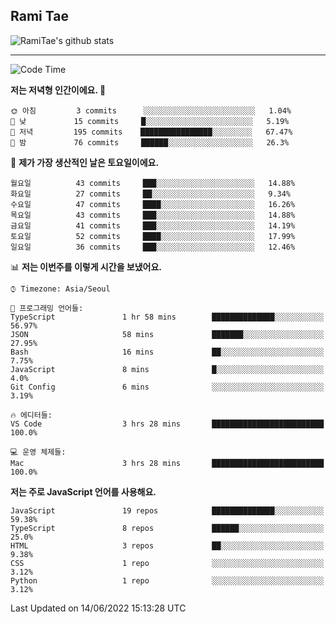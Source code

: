 ## Rami Tae

![RamiTae's github stats](https://github-readme-stats.vercel.app/api?username=RamiTae&show_icons=true&theme=tokyonight)

---
<!--START_SECTION:waka-->
![Code Time](http://img.shields.io/badge/Code%20Time-200%20hrs%2059%20mins-blue)

**저는 저녁형 인간이에요. 🦉** 

```text
🌞 아침         3 commits      ░░░░░░░░░░░░░░░░░░░░░░░░░   1.04% 
🌆 낮　         15 commits     █░░░░░░░░░░░░░░░░░░░░░░░░   5.19% 
🌃 저녁         195 commits    ████████████████░░░░░░░░░   67.47% 
🌙 밤　         76 commits     ██████░░░░░░░░░░░░░░░░░░░   26.3%

```
📅 **제가 가장 생산적인 날은 토요일이에요.** 

```text
월요일          43 commits     ███░░░░░░░░░░░░░░░░░░░░░░   14.88% 
화요일          27 commits     ██░░░░░░░░░░░░░░░░░░░░░░░   9.34% 
수요일          47 commits     ████░░░░░░░░░░░░░░░░░░░░░   16.26% 
목요일          43 commits     ███░░░░░░░░░░░░░░░░░░░░░░   14.88% 
금요일          41 commits     ███░░░░░░░░░░░░░░░░░░░░░░   14.19% 
토요일          52 commits     ████░░░░░░░░░░░░░░░░░░░░░   17.99% 
일요일          36 commits     ███░░░░░░░░░░░░░░░░░░░░░░   12.46%

```


📊 **저는 이번주를 이렇게 시간을 보냈어요.** 

```text
⌚︎ Timezone: Asia/Seoul

💬 프로그래밍 언어들: 
TypeScript               1 hr 58 mins        ██████████████░░░░░░░░░░░   56.97% 
JSON                     58 mins             ███████░░░░░░░░░░░░░░░░░░   27.95% 
Bash                     16 mins             ██░░░░░░░░░░░░░░░░░░░░░░░   7.75% 
JavaScript               8 mins              █░░░░░░░░░░░░░░░░░░░░░░░░   4.0% 
Git Config               6 mins              ░░░░░░░░░░░░░░░░░░░░░░░░░   3.19%

🔥 에디터들: 
VS Code                  3 hrs 28 mins       █████████████████████████   100.0%

💻 운영 체제들: 
Mac                      3 hrs 28 mins       █████████████████████████   100.0%

```

**저는 주로 JavaScript 언어를 사용해요.** 

```text
JavaScript               19 repos            ██████████████░░░░░░░░░░░   59.38% 
TypeScript               8 repos             ██████░░░░░░░░░░░░░░░░░░░   25.0% 
HTML                     3 repos             ██░░░░░░░░░░░░░░░░░░░░░░░   9.38% 
CSS                      1 repo              ░░░░░░░░░░░░░░░░░░░░░░░░░   3.12% 
Python                   1 repo              ░░░░░░░░░░░░░░░░░░░░░░░░░   3.12%

```



 Last Updated on 14/06/2022 15:13:28 UTC
<!--END_SECTION:waka-->
